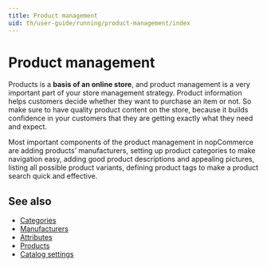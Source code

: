 ```yaml
---
title: Product management
uid: th/user-guide/running/product-management/index
---
```


# Product management

Products is a **basis of an online store**, and product management is a very important part of your store management strategy. Product information helps customers decide whether they want to purchase an item or not. So make sure to have quality product content on the store, because it builds confidence in your customers that they are getting exactly what they need and expect.

Most important components of the product management in nopCommerce are adding products’ manufacturers, setting up product categories to make navigation easy, adding good product descriptions and appealing pictures, listing all possible product variants, defining product tags to make a product search quick and effective.

## See also

* [Categories](xref:th/user-guide/running/product-management/categories)
* [Manufacturers](xref:th/user-guide/running/product-management/manufacturers)
* [Attributes](xref:th/user-guide/running/product-management/attributes/index)
* [Products](xref:th/user-guide/running/product-management/products/index)
* [Catalog settings](xref:th/user-guide/running/product-management/catalog-settings)